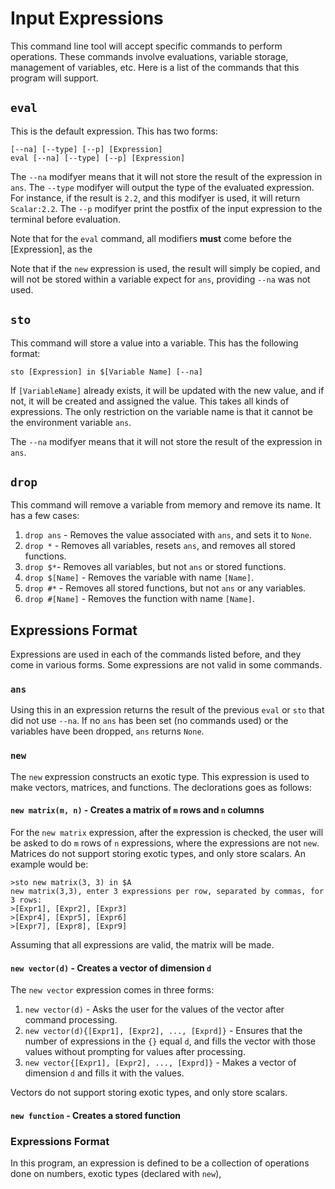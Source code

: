 # Input Expressions

This command line tool will accept specific commands to perform operations. These commands involve evaluations, variable storage, management of variables, etc. Here is a list of the commands that this program will support.

## `eval`

This is the default expression. This has two forms:
```
[--na] [--type] [--p] [Expression]
eval [--na] [--type] [--p] [Expression]
```
The `--na` modifyer means that it will not store the result of the expression in `ans`. 
The `--type` modifyer will output the type of the evaluated expression. For instance, if the result is `2.2`, and this modifyer is used, it will return `Scalar:2.2`.
The `--p` modifyer print the postfix of the input expression to the terminal before evaluation. 

Note that for the `eval` command, all modifiers **must** come before the [Expression], as the 

Note that if the `new` expression is used, the result will simply be copied, and will not be stored within a variable expect for `ans`, providing `--na` was not used. 


## `sto`

This command will store a value into a variable. This has the following format:

```
sto [Expression] in $[Variable Name] [--na]
```

If `[VariableName]` already exists, it will be updated with the new value, and if not, it will be created and assigned the value. This takes all kinds of expressions. 
The only restriction on the variable name is that it cannot be the environment variable `ans`. 

The `--na` modifyer means that it will not store the result of the expression in `ans`. 

## `drop`

This command will remove a variable from memory and remove its name. It has a few cases:

1. `drop ans` - Removes the value associated with `ans`, and sets it to `None`.
2. `drop *` - Removes all variables, resets `ans`, and removes all stored functions.
3. `drop $*`- Removes all variables, but not `ans` or stored functions.
4. `drop $[Name]` - Removes the variable with name `[Name]`. 
5. `drop #*` - Removes all stored functions, but not `ans` or any variables.
6. `drop #[Name]` - Removes the function with name `[Name]`.

## Expressions Format

Expressions are used in each of the commands listed before, and they come in various forms. Some expressions are not valid in some commands.

### `ans`

Using this in an expression returns the result of the previous `eval` or `sto` that did not use `--na`. If no `ans` has been set (no commands used) or the variables have been dropped, `ans` returns `None`. 

### `new`

The `new` expression constructs an exotic type. This expression is used to make vectors, matrices, and functions. The declorations goes as follows:

#### `new matrix(m, n)` - Creates a matrix of `m` rows and `n` columns

For the `new matrix` expression, after the expression is checked, the user will be asked to do `m` rows of `n` expressions, where the expressions are not `new`. Matrices do not support storing exotic types, and only store scalars. 
An example would be:
```
>sto new matrix(3, 3) in $A
new matrix(3,3), enter 3 expressions per row, separated by commas, for 3 rows:
>[Expr1], [Expr2], [Expr3] 
>[Expr4], [Expr5], [Expr6]
>[Expr7], [Expr8], [Expr9]
```
Assuming that all expressions are valid, the matrix will be made.

#### `new vector(d)` - Creates a vector of dimension `d`

The `new vector` expression comes in three forms:
1. `new vector(d)` - Asks the user for the values of the vector after command processing.
2. `new vector(d){[Expr1], [Expr2], ..., [Exprd]}` - Ensures that the number of expressions in the `{}` equal `d`, and fills the vector with those values without prompting for values after processing.
3. `new vector{[Expr1], [Expr2], ..., [Exprd]}` - Makes a vector of dimension `d` and fills it with the values.

Vectors do not support storing exotic types, and only store scalars.

#### `new function` - Creates a stored function

### Expressions Format

In this program, an expression is defined to be a collection of operations done on numbers, exotic types (declared with `new`), 
